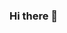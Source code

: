 ### Hi there 👋

<div align=center>
  <!--
<h2>My GitHub Stats</h2>

  [![ema-barr's GitHub stats](https://github-readme-stats.vercel.app/api?username=ema-barr&show_icons=true&theme=radical&hide=contribs)](https://github.com/ema-barr/github-readme-stats)
[![Top Langs](https://github-readme-stats.vercel.app/api/top-langs/?username=ema-barr&layout=compact&theme=radical)](https://github.com/ema-barr/github-readme-stats)

  </div>



**ema-barr/ema-barr** is a ✨ _special_ ✨ repository because its `README.md` (this file) appears on your GitHub profile.

Here are some ideas to get you started:

- 🔭 I’m currently working on ...
- 🌱 I’m currently learning ...
- 👯 I’m looking to collaborate on ...
- 🤔 I’m looking for help with ...
- 💬 Ask me about ...
- 📫 How to reach me: ...
- 😄 Pronouns: ...
- ⚡ Fun fact: ...
-->
